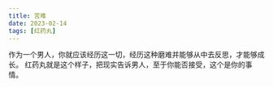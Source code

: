 ```yaml
---
title: 苦难
date: 2023-02-14
tags: [红药丸]
---
```


作为一个男人，你就应该经历这一切，经历这种磨难并能够从中去反思，才能够成长。 
红药丸就是这个样子，把现实告诉男人，至于你能否接受，这个是你的事情。
